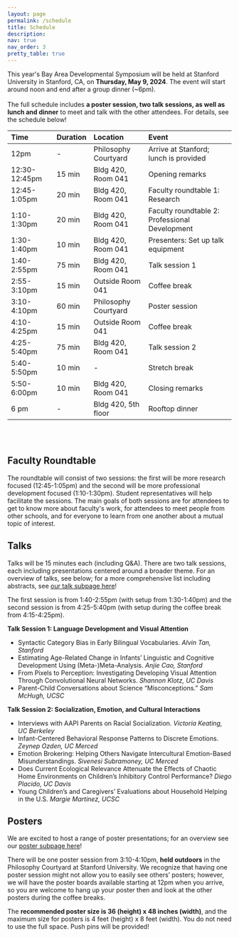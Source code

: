 ```yaml
---
layout: page
permalink: /schedule
title: Schedule
description: 
nav: true
nav_order: 3
pretty_table: true
---
```


This year's Bay Area Developmental Symposium will be held at Stanford University in Stanford, CA, on <b>Thursday, May 9, 2024</b>. The event will start around noon and end after a group dinner (~6pm).
<br><br>
The full schedule includes <b>a poster session, two talk sessions, as well as lunch and dinner</b> to meet and talk with the other attendees. For details, see the schedule below!

| Time | Duration | Location | Event |
| :----------- | :----------- | :----------- | :----------- |
| 12pm          |   -              |   Philosophy Courtyard  |Arrive at Stanford; lunch is provided|
| 12:30-12:45pm |   15 min     |   Bldg 420, Room 041       |Opening remarks|
| 12:45-1:05pm  |   20 min     |   Bldg 420, Room 041       |Faculty roundtable 1: Research |
| 1:10-1:30pm   |   20 min     |   Bldg 420, Room 041       |Faculty roundtable 2: Professional Development |
| 1:30-1:40pm   |   10 min     |   Bldg 420, Room 041       |Presenters: Set up talk equipment |
| 1:40-2:55pm   |   75 min     |   Bldg 420, Room 041       |Talk session 1|
| 2:55-3:10pm   |   15 min     |   Outside Room 041         |Coffee break|
| 3:10-4:10pm   |   60 min     |   Philosophy Courtyard     |Poster session|
| 4:10-4:25pm   |   15 min     |   Outside Room 041         |Coffee break|
| 4:25-5:40pm   |   75 min     |   Bldg 420, Room 041       |Talk session 2|
| 5:40-5:50pm   |   10 min     |   -                        |Stretch break|
| 5:50-6:00pm   |   10 min     |   Bldg 420, Room 041       |Closing remarks|
| 6 pm          |   -          |   Bldg 420, 5th floor      |Rooftop dinner|

<br><br>

<h2>Faculty Roundtable</h2>

The roundtable will consist of two sessions: the first will be more research focused (12:45-1:05pm) and the second will be more professional development focused (1:10-1:30pm). Student representatives will help facilitate the sessions. The main goals of both sessions are for attendees to get to know more about faculty's work, for attendees to meet people from other schools, and for everyone to learn from one another about a mutual topic of interest.

<h2>Talks</h2>

Talks will be 15 minutes each (including Q&A). There are two talk sessions, each including presentations centered around a broader theme. For an overview of talks, see below; for a more comprehensive list including abstracts, see <a href="https://bayareadevosymposium.github.io/bayareadevosymposium/talks" target="_blank">our talk subpage here</a>!

The first session is from 1:40-2:55pm (with setup from 1:30-1:40pm) and the second session is from 4:25-5:40pm (with setup during the coffee break from 4:15-4:25pm). 

<b>Talk Session 1: Language Development and Visual Attention</b>
<ul>
    <li>Syntactic Category Bias in Early Bilingual Vocabularies. <em>Alvin Tan, Stanford</em></li>
    <li>Estimating Age-Related Change in Infants’ Linguistic and Cognitive Development Using (Meta-)Meta-Analysis. <em>Anjie Cao, Stanford</em></li>
    <li>From Pixels to Perception: Investigating Developing Visual Attention Through Convolutional Neural Networks. <em>Shannon Klotz, UC Davis</em></li>
    <li>Parent-Child Conversations about Science “Misconceptions.” <em>Sam McHugh, UCSC</em></li>
</ul>

<b>Talk Session 2: Socialization, Emotion, and Cultural Interactions</b>
<ul>
    <li>Interviews with AAPI Parents on Racial Socialization. <em>Victoria Keating, UC Berkeley</em></li>
    <li>Infant-Centered Behavioral Response Patterns to Discrete Emotions. <em>Zeynep Ozden, UC Merced</em></li>
    <li>Emotion Brokering: Helping Others Navigate Intercultural Emotion-Based Misunderstandings. <em>Sivenesi Subramoney, UC Merced</em></li>
    <li>Does Current Ecological Relevance Attenuate the Effects of Chaotic Home Environments on Children’s Inhibitory Control Performance? <em>Diego Placido, UC Davis</em></li>
    <li>Young Children’s and Caregivers’ Evaluations about Household Helping in the U.S. <em>Margie Martinez, UCSC</em></li>
</ul>

<h2>Posters</h2>
We are excited to host a range of poster presentations; for an overview see our <a href="https://bayareadevosymposium.github.io/bayareadevosymposium/posters" target="_blank">poster subpage here</a>!

There will be one poster session from 3:10-4:10pm, <b>held outdoors</b> in the Philosophy Courtyard at Stanford University. We recognize that having one poster session might not allow you to easily see others’ posters; however, we will have the poster boards available starting at 12pm when you arrive, so you are welcome to hang up your poster then and look at the other posters during the coffee breaks.
 
The <b>recommended poster size is 36 (height) x 48 inches (width)</b>, and the maximum size for posters is 4 feet (height) x 8 feet (width). You do not need to use the full space. Push pins will be provided!